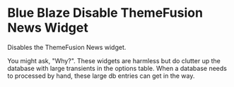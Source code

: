 Blue Blaze Disable ThemeFusion News Widget
==========================================

Disables the ThemeFusion News widget.

You might ask, "Why?".  These widgets are harmless but do clutter up the database with large
transients in the options table.  When a database needs to processed by hand, these large db entries
can get in the way.
